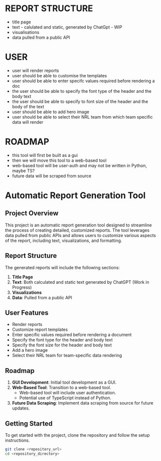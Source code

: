 
# REPORT STRUCTURE 
- title page  <br>
- text - calulated and static, generated by ChatGpt - WIP<br>
- visualisations<br>
- data pulled from a public API<br>


# USER
- user will render reports<br>
- user should be able to customise the templates<br>
- user should be able to enter specifc values required before rendering a doc<br>
- the user should be able to specify the font type of the header and the body text<br>
- the user should be able to specify to font size of the header and the body of the text<br>
- user should be able to add hero image<br>
- user should be able to select their NRL team from which team specific data will render<br>

# ROADMAP
- this tool will first be built as a gui<br>
- then we will move this tool to a web-based tool<br>
- web-based tool will be user-auth and may not be written in Python, maybe TS?<br>
- future data will be scraped from source<br>

# Automatic Report Generation Tool

## Project Overview

This project is an automatic report generation tool designed to streamline the process of creating detailed, customized reports. The tool leverages data pulled from public APIs and allows users to customize various aspects of the report, including text, visualizations, and formatting.

## Report Structure

The generated reports will include the following sections:

1. **Title Page**
2. **Text**: Both calculated and static text generated by ChatGPT (Work in Progress)
3. **Visualizations**
4. **Data**: Pulled from a public API

## User Features

- Render reports
- Customize report templates
- Enter specific values required before rendering a document
- Specify the font type for the header and body text
- Specify the font size for the header and body text
- Add a hero image
- Select their NRL team for team-specific data rendering

## Roadmap

1. **GUI Development**: Initial tool development as a GUI.
2. **Web-Based Tool**: Transition to a web-based tool.
   - Web-based tool will include user authentication.
   - Potential use of TypeScript instead of Python.
3. **Future Data Scraping**: Implement data scraping from source for future updates.

## Getting Started

To get started with the project, clone the repository and follow the setup instructions.

```bash
git clone <repository_url>
cd <repository_directory>
